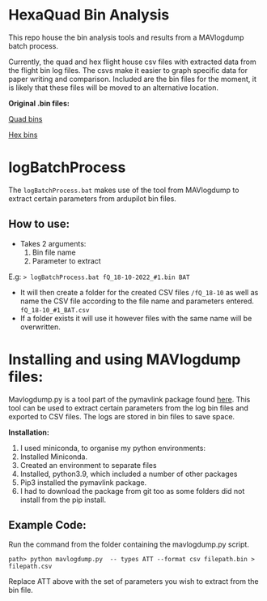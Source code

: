 # HexaQuad Bin Analysis

This repo house the bin analysis tools and results from a MAVlogdump batch process.

Currently, the quad and hex flight house csv files with extracted data from the flight bin log files. The csvs make it easier to graph specific data for paper writing and comparison.
Included are the bin files for the moment, it is likely that these files will be moved to an alternative location.

**Original .bin files:**

[Quad bins](https://drive.google.com/drive/folders/1blnslVVIkTeMw01TvXwdlLu9-NemGIcE?usp=sharing)

[Hex bins](https://drive.google.com/drive/folders/1p-Np6uSYCnqMlToL2rfl4IctGXj7VmPZ?usp=sharing)

# logBatchProcess
The `logBatchProcess.bat` makes use of the tool from MAVlogdump to extract certain parameters from ardupilot bin files.

## How to use:

- Takes 2 arguments:
  1. Bin file name
  2. Parameter to extract
  
E.g: `> logBatchProcess.bat fQ_18-10-2022_#1.bin BAT`
- It will then create a folder for the created CSV files `/fQ_18-10` as well as name the CSV file according to the file name and parameters entered. `fQ_18-10_#1_BAT.csv`
- If a folder exists it will use it however files with the same name will be overwritten.

# Installing and using MAVlogdump files:

Mavlogdump.py is a tool part of the pymavlink package found [here](https://github.com/ArduPilot/pymavlink). This tool can be used to extract certain parameters from the log bin files and exported to CSV files. The logs are stored in bin files to save space.

**Installation:**
1. I used miniconda, to organise my python environments:
2. Installed Miniconda.
3. Created an environment to separate files
4. Installed, python3.9, which included a number of other packages
5. Pip3 installed the pymavlink package.
6. I had to download the package from git too as some folders did not install from the pip install.

## Example Code:
Run the command from the folder containing the mavlogdump.py script.

`path> python mavlogdump.py  -- types ATT --format csv filepath.bin > filepath.csv`

Replace ATT above with the set of parameters you wish to extract from the bin file.


